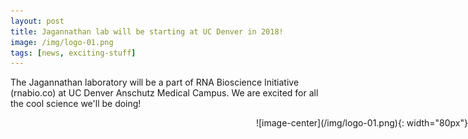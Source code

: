```yaml
---
layout: post
title: Jagannathan lab will be starting at UC Denver in 2018!
image: /img/logo-01.png
tags: [news, exciting-stuff]
---
```


The Jagannathan laboratory will be a part of RNA Bioscience Initiative (rnabio.co) at UC Denver Anschutz Medical Campus. We are excited for all the cool science we'll be doing! 

<div style="position: fixed; right: 0;">
![image-center](/img/logo-01.png){: width="80px"}
</div>
